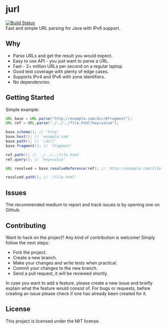 # jurl
[![Build Status](https://travis-ci.org/anthonynsimon/jurl.svg?branch=master)](https://travis-ci.org/anthonynsimon/jurl/builds)  
Fast and simple URL parsing for Java with IPv6 support.

## Why
- Parse URLs and get the result you would expect.
- Easy to use API - you just want to parse a URL.
- Fast - 2+ million URLs per second on a regular laptop.
- Good test coverage with plenty of edge cases.
- Supports IPv4 and IPv6 with zone identifiers.
- No dependencies.

## Getting Started

Simple example:
```java
URL base = URL.parse("http://example.com/dir/#fragment");
URL ref = URL.parse("./../../file.html?key=value");

base.scheme(); // 'http'
base.host(); // 'example.com'
base.path(); // '/dir/'
base.fragment(); // 'fragment'

ref.path(); // './../../file.html'
ref.query(); // 'key=value'

URL resolved = base.resolveReference(ref); // 'http://example.com/file.html?key=value'

resolved.path(); // '/file.html'
```

## Issues

The recommended medium to report and track issues is by opening one on Github.

## Contributing

Want to hack on the project? Any kind of contribution is welcome! Simply follow the next steps:

- Fork the project.
- Create a new branch.
- Make your changes and write tests when practical.
- Commit your changes to the new branch.
- Send a pull request, it will be reviewed shortly.

In case you want to add a feature, please create a new issue and briefly explain what the feature would consist of. For bugs or requests, before creating an issue please check if one has already been created for it.

## License

This project is licensed under the MIT license.
